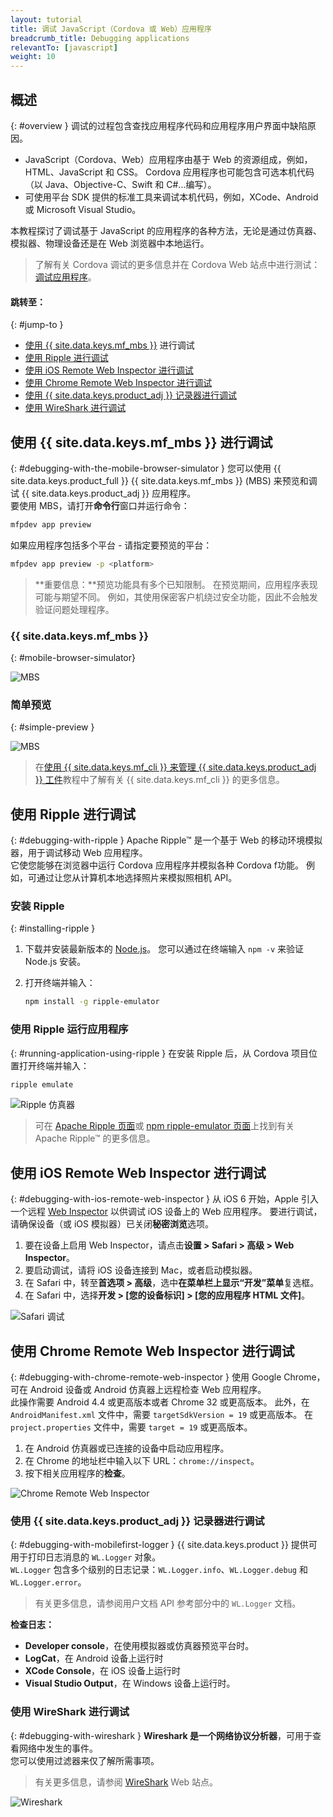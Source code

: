 ```yaml
---
layout: tutorial
title: 调试 JavaScript（Cordova 或 Web）应用程序
breadcrumb_title: Debugging applications        
relevantTo: [javascript]
weight: 10
---
```

<!-- NLS_CHARSET=UTF-8 -->
## 概述
{: #overview }
调试的过程包含查找应用程序代码和应用程序用户界面中缺陷原因。

* JavaScript（Cordova、Web）应用程序由基于 Web 的资源组成，例如，HTML、JavaScript 和 CSS。 Cordova 应用程序也可能包含可选本机代码（以 Java、Objective-C、Swift 和 C#...编写）。
* 可使用平台 SDK 提供的标准工具来调试本机代码，例如，XCode、Android 或 Microsoft Visual Studio。

本教程探讨了调试基于 JavaScript 的应用程序的各种方法，无论是通过仿真器、模拟器、物理设备还是在 Web 浏览器中本地运行。

> 了解有关 Cordova 调试的更多信息并在 Cordova Web 站点中进行测试：[调试应用程序](https://cordova.apache.org/docs/en/latest/guide/next/index.html#link-testing-on-a-simulator-vs-on-a-real-device)。

#### 跳转至：
{: #jump-to }

* [使用 {{ site.data.keys.mf_mbs }}](#debugging-with-the-mobile-browser-simulator) 进行调试
* [使用 Ripple 进行调试](#debugging-with-ripple)
* [使用 iOS Remote Web Inspector 进行调试](#debugging-with-ios-remote-web-inspector)
* [使用 Chrome Remote Web Inspector 进行调试](#debugging-with-chrome-remote-web-inspector)
* [使用 {{ site.data.keys.product_adj }} 记录器进行调试](#debugging-with-mobilefirst-logger)
* [使用 WireShark 进行调试](#debugging-with-wireshark)

## 使用 {{ site.data.keys.mf_mbs }} 进行调试
{: #debugging-with-the-mobile-browser-simulator }
您可以使用 {{ site.data.keys.product_full }} {{ site.data.keys.mf_mbs }} (MBS) 来预览和调试 {{ site.data.keys.product_adj }} 应用程序。  
要使用 MBS，请打开**命令行**窗口并运行命令：

```bash
mfpdev app preview
```

如果应用程序包括多个平台 - 请指定要预览的平台：

```bash
mfpdev app preview -p <platform>
```

> <span class="glyphicon glyphicon-exclamation-sign" aria-hidden="true"></span> **重要信息：**预览功能具有多个已知限制。 在预览期间，应用程序表现可能与期望不同。 例如，其使用保密客户机绕过安全功能，因此不会触发验证问题处理程序。 

### {{ site.data.keys.mf_mbs }}
{: #mobile-browser-simulator}

![MBS](mbs.png)

### 简单预览
{: #simple-preview }

![MBS](simple.png)

> 在[使用 {{ site.data.keys.mf_cli }} 来管理 {{ site.data.keys.product_adj }} 工件](../using-mobilefirst-cli-to-manage-mobilefirst-artifacts)教程中了解有关 {{ site.data.keys.mf_cli }} 的更多信息。

## 使用 Ripple 进行调试
{: #debugging-with-ripple }
Apache Ripple™ 是一个基于 Web 的移动环境模拟器，用于调试移动 Web 应用程序。  
它使您能够在浏览器中运行 Cordova 应用程序并模拟各种 Cordova f功能。 例如，可通过让您从计算机本地选择照片来模拟照相机 API。  

### 安装 Ripple
{: #installing-ripple }

1. 下载并安装最新版本的 [Node.js](https://nodejs.org/en/)。
您可以通过在终端输入 `npm -v` 来验证 Node.js 安装。
2. 打开终端并输入：

   ```bash
   npm install -g ripple-emulator
   ```

### 使用 Ripple 运行应用程序
{: #running-application-using-ripple }
在安装 Ripple 后，从 Cordova 项目位置打开终端并输入：

```bash
ripple emulate
```

![Ripple 仿真器](Ripple2.png)

> 可在 [Apache Ripple 页面](http://ripple.incubator.apache.org/)或 [npm ripple-emulator 页面](https://www.npmjs.com/package/ripple-emulator)上找到有关 Apache Ripple™ 的更多信息。

## 使用 iOS Remote Web Inspector 进行调试
{: #debugging-with-ios-remote-web-inspector }
从 iOS 6 开始，Apple 引入一个远程 [Web Inspector](https://developer.apple.com/safari/tools/) 以供调试 iOS 设备上的 Web 应用程序。 要进行调试，请确保设备（或 iOS 模拟器）已关闭**秘密浏览**选项。  

1. 要在设备上启用 Web Inspector，请点击**设置 > Safari > 高级 > Web Inspector**。
2. 要启动调试，请将 iOS 设备连接到 Mac，或者启动模拟器。
3. 在 Safari 中，转至**首选项 > 高级**，选中**在菜单栏上显示“开发”菜单**复选框。
4. 在 Safari 中，选择**开发 > [您的设备标识] > [您的应用程序 HTML 文件]**。

![Safari 调试](safari-debugging.png)

## 使用 Chrome Remote Web Inspector 进行调试
{: #debugging-with-chrome-remote-web-inspector }
使用 Google Chrome，可在 Android 设备或 Android 仿真器上远程检查 Web 应用程序。  
此操作需要 Android 4.4 或更高版本或者 Chrome 32 或更高版本。 此外，在 `AndroidManifest.xml` 文件中，需要 `targetSdkVersion = 19` 或更高版本。 在 `project.properties` 文件中，需要 `target = 19` 或更高版本。

1. 在 Android 仿真器或已连接的设备中启动应用程序。
2. 在 Chrome 的地址栏中输入以下 URL：`chrome://inspect`。
3. 按下相关应用程序的**检查**。

![Chrome Remote Web Inspector](Chrome-Remote-Web-Inspector.png)

### 使用 {{ site.data.keys.product_adj }} 记录器进行调试
{: #debugging-with-mobilefirst-logger }
{{ site.data.keys.product }} 提供可用于打印日志消息的 `WL.Logger` 对象。  
`WL.Logger` 包含多个级别的日志记录：`WL.Logger.info`、`WL.Logger.debug` 和 `WL.Logger.error`。

> 有关更多信息，请参阅用户文档 API 参考部分中的 `WL.Logger` 文档。

**检查日志：**

* **Developer console**，在使用模拟器或仿真器预览平台时。
* **LogCat**，在 Android 设备上运行时
* **XCode Console**，在 iOS 设备上运行时
* **Visual Studio Output**，在 Windows 设备上运行时。

### 使用 WireShark 进行调试
{: #debugging-with-wireshark }
**Wireshark 是一个网络协议分析器**，可用于查看网络中发生的事件。  
您可以使用过滤器来仅了解所需事项。  

> 有关更多信息，请参阅 [WireShark](http://www.wireshark.org) Web 站点。

![Wireshark](wireshark.png)
